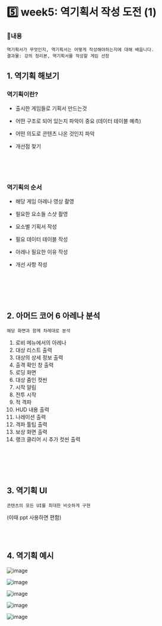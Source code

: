 # 5️⃣ week5: 역기획서 작성 도전 (1)

### 📌내용
`역기획서가 무엇인지, 역기획서는 어떻게 작성해야하는지에 대해 배웁니다.`  
`결과물: 강의 정리본, 역기획서를 작성할 게임 선정`

## 1. 역기획 해보기


### 역기획이란?

  - 출시한 게임들로 기획서 만드는것

  - 어떤 구조로 되어 있는지 파악이 중요 (데이터 테이블 예측)

  - 어떤 의도로 콘텐츠 나온 것인지 파악

  - 개선점 찾기
<br>
<br>
<br>

### 역기획의 순서

  - 해당 게임 아레나 영상 촬영

  - 필요한 요소들 스샷 촬영

  - 요소별 기획서 작성

  - 필요 데이터 테이블 작성

  - 아레나 필요한 이유 작성

  - 개선 사항 작성

<br>
<br>
<br>
<br>

## 2. 아머드 코어 6 아레나 분석

  `해당 화면과 함께 차례대로 분석`
  

  1. 로비 메뉴에서의 아레나
  2. 대상 리스트 출력
  3. 대상의 상세 정보 출력
  4. 출격 확인 창 출력
  5. 로딩 화면
  6. 대상 줌인 컷씬
  7. 시작 알림
  8. 전투 시작
  9. 적 격파
  10. HUD 내용 출력
  11. 나레이션 출력
  12. 격파 툴팁 출력
  13. 보상 화면 출력
  14. 랭크 클리어 시 추가 컷씬 출력

<br>
<br>
<br>
<br>

## 3. 역기획 UI 

  `콘텐츠의 모든 UI를 최대한 비슷하게 구현`

  (이때 ppt 사용하면 편함)

<br>
<br>

## 4. 역기획 예시

 ![image](https://github.com/lastgamer05/Zero_to_GameDesign/assets/105638752/e297efde-1bb1-4c34-b6af-9f4b1f5926e9)

 ![image](https://github.com/lastgamer05/Zero_to_GameDesign/assets/105638752/9c426af4-377d-4605-9419-a11a53ed14c4)

 ![image](https://github.com/lastgamer05/Zero_to_GameDesign/assets/105638752/eb55164a-b9a5-447a-adf9-e5fcb9de537e)

 ![image](https://github.com/lastgamer05/Zero_to_GameDesign/assets/105638752/cc9c4670-08df-4ddf-a06f-05d3a2cb485d)

 ![image](https://github.com/lastgamer05/Zero_to_GameDesign/assets/105638752/7fe18524-9728-482f-adde-332a6a9a25ad)






  





